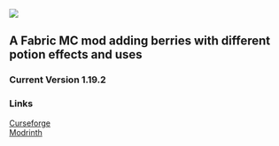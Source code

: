 ![](https://i.imgur.com/L7o8r50.png)<br>

## A Fabric MC mod adding berries with different potion effects and uses <br>

### Current Version 1.19.2 <br>

### Links 
[Curseforge](https://www.curseforge.com/minecraft/mc-mods/strange-berries) <br>
[Modrinth](https://modrinth.com/mod/strange%20berries)
